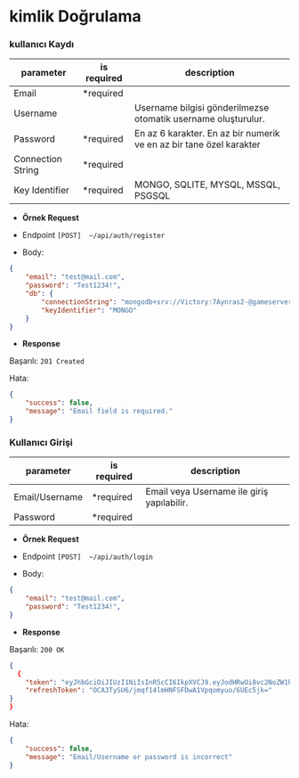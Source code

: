 # kimlik Doğrulama

### kullanıcı Kaydı

|parameter           | is required  |description|
|--------------------|--------------|-----------|
| Email              | *required    |           |
| Username           |              |Username bilgisi gönderilmezse otomatik username oluşturulur.|
| Password           | *required    |En az 6 karakter. En az bir numerik ve en az bir tane özel karakter|
| Connection String  | *required    |           |
| Key Identifier     | *required    | MONGO, SQLITE, MYSQL, MSSQL, PSGSQL           |

- **Örnek Request**

- Endpoint
```[POST]  ~/api/auth/register ```

- Body:
```json
{
    "email": "test@mail.com",
    "password": "Test1234!",
    "db": {
        "connectionString": "mongodb+srv://Victory:7Aynras2-@gameserver.ptrocqn.mongodb.net/?retryWrites=true&w=majority",
        "keyIdentifier": "MONGO"
    }
}
```
- **Response**

Başarılı: ```201 Created```

Hata: 
```json
{
    "success": false,
    "message": "Email field is required."
}
```

### Kullanıcı Girişi

|parameter           | is required  |description|
|--------------------|--------------|-----------|
| Email/Username     | *required    | Email veya Username ile giriş yapılabilir.          |
| Password           | *required    ||


- **Örnek Request**

- Endpoint
```[POST]  ~/api/auth/login ```

- Body:
```json
{
    "email": "test@mail.com",
    "password": "Test1234!",
}
```

- **Response**

Başarılı: ``` 200 OK ```
```json 
{
  {
    "token": "eyJhbGciOiJIUzI1NiIsInR5cCI6IkpXVCJ9.eyJodHRwOi8vc2NoZW1hcy54bWxzb2FwLm9yZy93cy8yMDA1LzA1L2lkZW50aXR5L2NsYWltcy9lbWFpbGFkZHJlc3MiOiJyYW1hbHRAZ21haWwuY29tIiwiZGJzIjoibnVsbCIsImV4cCI6MTcwMTYzMDgzMSwiaXNzIjoiTmVidWxhUGx1Z2luQVBJIiwiYXVkIjoiaHR0cDovL2xvY2FsaG9zdDo1MTM1In0.b8yMKMmyK5foJOAKynDeIoA4ybeCtD-5EsqzW98DqxY",
    "refreshToken": "OCA3TySU6/jmqf14lmHNFSFDwA1Vpqomyuo/6UEc5jk="
}
}

```

Hata: 
```json
{
    "success": false,
    "message": "Email/Username or password is incorrect"
}
```